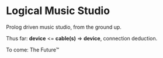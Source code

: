 Logical Music Studio
====================

Prolog driven music studio, from the ground up.

Thus far: **device** &lt;= **cable(s)** => **device**, connection deduction.

To come: The Future™


